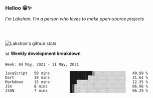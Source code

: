 ### Helloo 😁✨

*I'm Lakshan. I'm a person who loves to make open-source projects*


<br/><br/>

![Lakshan's github stats](https://github-readme-stats.vercel.app/api?username=sandaruwan98&show_icons=true&theme=prussian )<br/>



📊 **Weekly development breakdown**
<!--START_SECTION:waka-->
```text
Week: 04 May, 2021 - 11 May, 2021

JavaScript   50 mins         ██████████▒░░░░░░░░░░░░░░   40.99 % 
Dart         38 mins         ████████░░░░░░░░░░░░░░░░░   31.64 % 
Markdown     15 mins         ███░░░░░░░░░░░░░░░░░░░░░░   12.35 % 
JSX          8 mins          █▓░░░░░░░░░░░░░░░░░░░░░░░   06.96 % 
JSON         7 mins          █▓░░░░░░░░░░░░░░░░░░░░░░░   06.29 % 
```
<!--END_SECTION:waka-->

